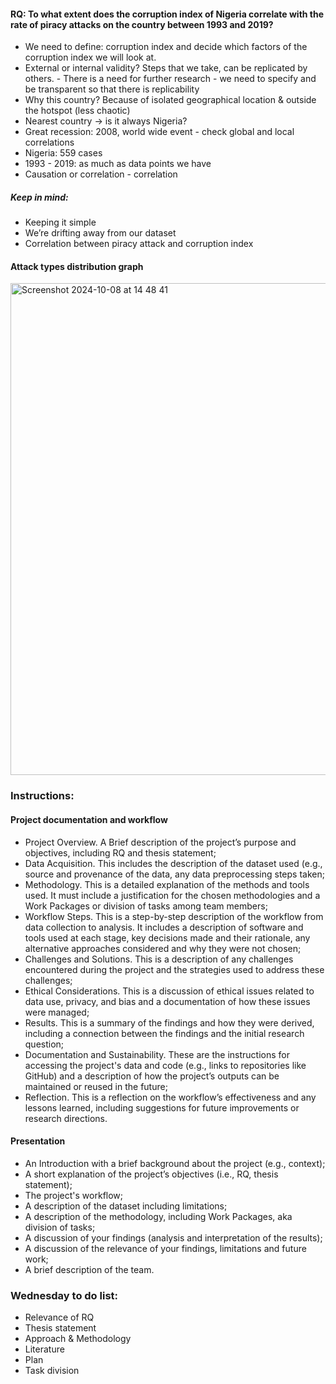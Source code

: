 #### RQ: To what extent does the corruption index of Nigeria correlate with the rate of piracy attacks on the country between 1993 and 2019? 
- We need to define: corruption index and decide which factors of the corruption index we will look at. 
- External or internal validity? Steps that we take, can be replicated by others. - There is a need for further research - we need to specify and be transparent so that there is replicability
- Why this country? Because of isolated geographical location & outside the hotspot (less chaotic)
- Nearest country -> is it always Nigeria? 
- Great recession: 2008, world wide event - check global and local correlations 
- Nigeria: 559 cases
- 1993 - 2019: as much as data points we have 
- Causation or correlation - correlation

##### Keep in mind:
- Keeping it simple
- We’re drifting away from our dataset
- Correlation between piracy attack and corruption index

#### Attack types distribution graph 
<img width="787" alt="Screenshot 2024-10-08 at 14 48 41" src="https://github.com/user-attachments/assets/d81e8d29-0bd0-4856-9dcf-3ca0c0882365">

### Instructions:
#### Project documentation and workflow 
- Project Overview. A Brief description of the project’s purpose and objectives, including RQ and thesis statement;
- Data Acquisition. This includes the description of the dataset used (e.g., source and provenance of the data, any data preprocessing steps taken;
- Methodology. This is a detailed explanation of the methods and tools used. It must include a justification for the chosen methodologies and a Work Packages or division of tasks among team members;
- Workflow Steps. This is a step-by-step description of the workflow from data collection to analysis. It includes a description of software and tools used at each stage, key decisions made and their rationale, any alternative approaches considered and why they were not chosen;
- Challenges and Solutions. This is a description of any challenges encountered during the project and the strategies used to address these challenges;
- Ethical Considerations. This is a discussion of ethical issues related to data use, privacy, and bias and a documentation of how these issues were managed;
- Results. This is a summary of the findings and how they were derived, including a connection between the findings and the initial research question;
- Documentation and Sustainability. These are the instructions for accessing the project's data and code (e.g., links to repositories like GitHub) and a description of how the project’s outputs can be maintained or reused in the future;
- Reflection. This is a reflection on the workflow’s effectiveness and any lessons learned, including suggestions for future improvements or research directions.
#### Presentation
- An Introduction with a brief background about the project (e.g., context);
- A short explanation of the project’s objectives (i.e., RQ, thesis statement);
- The project's workflow;
- A description of the dataset including limitations; 
- A description of the methodology, including Work Packages, aka division of tasks;
- A discussion of your findings (analysis and interpretation of the results);
- A discussion of the relevance of your findings, limitations and future work;
- A brief description of the team.

### Wednesday to do list:
- Relevance of RQ
- Thesis statement
- Approach & Methodology
- Literature 
- Plan
- Task division



